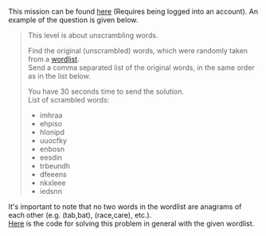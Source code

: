 This mission can be found [here](https://www.hackthissite.org/missions/prog/1/) (Requires being logged into an account). An example of the question is given below.
>  This level is about unscrambling words.  
>    
>  Find the original (unscrambled) words, which were randomly taken from a [wordlist](Level01/wordlist.txt).  
>  Send a comma separated list of the original words, in the same order as in the list below.
>    
>  You have 30 seconds time to send the solution.  
>  List of scrambled words:  
>  * imhraa  
>  * ehpiso  
>  * hlonipd  
>  * uuocfky  
>  * enbosn  
>  * eesdin  
>  * trbeundh  
>  * dfeeens  
>  * nkxleee  
>  * iedsnn

It's important to note that no two words in the wordlist are anagrams of each other (e.g. (tab,bat), (race,care), etc.).  
[Here](level01.cpp) is the code for solving this problem in general with the given wordlist.
